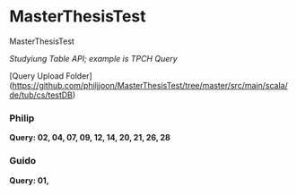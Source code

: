 # MasterThesisTest
MasterThesisTest

*Studyiung Table API; example is TPCH Query*

[Query Upload Folder] (https://github.com/philjjoon/MasterThesisTest/tree/master/src/main/scala/de/tub/cs/testDB)

### Philip 
**Query: 02, 04, 07, 09, 12, 14, 20, 21, 26, 28**

### Guido
**Query: 01,**
